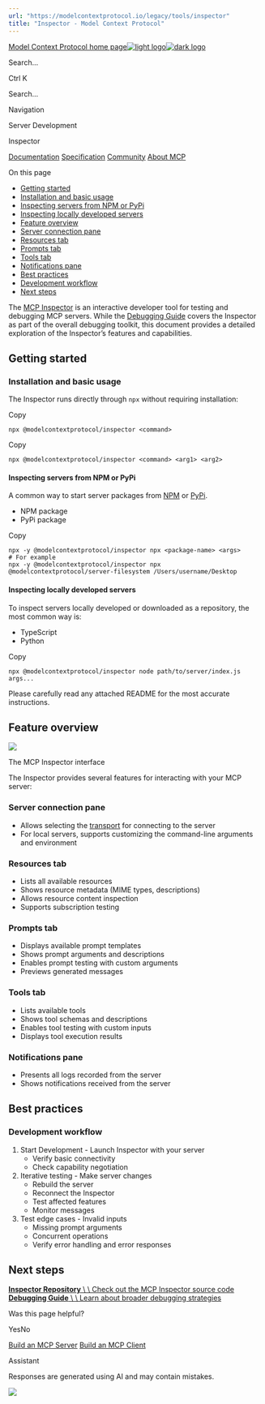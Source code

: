 ```yaml
---
url: "https://modelcontextprotocol.io/legacy/tools/inspector"
title: "Inspector - Model Context Protocol"
---
```


[Model Context Protocol home page![light logo](https://mintlify.s3.us-west-1.amazonaws.com/mcp/logo/light.svg)![dark logo](https://mintlify.s3.us-west-1.amazonaws.com/mcp/logo/dark.svg)](https://modelcontextprotocol.io/)

Search...

Ctrl K

Search...

Navigation

Server Development

Inspector

[Documentation](https://modelcontextprotocol.io/docs/getting-started/intro) [Specification](https://modelcontextprotocol.io/specification/2025-06-18) [Community](https://modelcontextprotocol.io/community/communication) [About MCP](https://modelcontextprotocol.io/about)

On this page

- [Getting started](https://modelcontextprotocol.io/legacy/tools/inspector#getting-started)
- [Installation and basic usage](https://modelcontextprotocol.io/legacy/tools/inspector#installation-and-basic-usage)
- [Inspecting servers from NPM or PyPi](https://modelcontextprotocol.io/legacy/tools/inspector#inspecting-servers-from-npm-or-pypi)
- [Inspecting locally developed servers](https://modelcontextprotocol.io/legacy/tools/inspector#inspecting-locally-developed-servers)
- [Feature overview](https://modelcontextprotocol.io/legacy/tools/inspector#feature-overview)
- [Server connection pane](https://modelcontextprotocol.io/legacy/tools/inspector#server-connection-pane)
- [Resources tab](https://modelcontextprotocol.io/legacy/tools/inspector#resources-tab)
- [Prompts tab](https://modelcontextprotocol.io/legacy/tools/inspector#prompts-tab)
- [Tools tab](https://modelcontextprotocol.io/legacy/tools/inspector#tools-tab)
- [Notifications pane](https://modelcontextprotocol.io/legacy/tools/inspector#notifications-pane)
- [Best practices](https://modelcontextprotocol.io/legacy/tools/inspector#best-practices)
- [Development workflow](https://modelcontextprotocol.io/legacy/tools/inspector#development-workflow)
- [Next steps](https://modelcontextprotocol.io/legacy/tools/inspector#next-steps)

The [MCP Inspector](https://github.com/modelcontextprotocol/inspector) is an interactive developer tool for testing and debugging MCP servers. While the [Debugging Guide](https://modelcontextprotocol.io/legacy/tools/debugging) covers the Inspector as part of the overall debugging toolkit, this document provides a detailed exploration of the Inspector’s features and capabilities.

## [​](https://modelcontextprotocol.io/legacy/tools/inspector\#getting-started)  Getting started

### [​](https://modelcontextprotocol.io/legacy/tools/inspector\#installation-and-basic-usage)  Installation and basic usage

The Inspector runs directly through `npx` without requiring installation:

Copy

```
npx @modelcontextprotocol/inspector <command>

```

Copy

```
npx @modelcontextprotocol/inspector <command> <arg1> <arg2>

```

#### [​](https://modelcontextprotocol.io/legacy/tools/inspector\#inspecting-servers-from-npm-or-pypi)  Inspecting servers from NPM or PyPi

A common way to start server packages from [NPM](https://npmjs.com/) or [PyPi](https://pypi.org/).

- NPM package
- PyPi package

Copy

```
npx -y @modelcontextprotocol/inspector npx <package-name> <args>
# For example
npx -y @modelcontextprotocol/inspector npx @modelcontextprotocol/server-filesystem /Users/username/Desktop

```

#### [​](https://modelcontextprotocol.io/legacy/tools/inspector\#inspecting-locally-developed-servers)  Inspecting locally developed servers

To inspect servers locally developed or downloaded as a repository, the most common
way is:

- TypeScript
- Python

Copy

```
npx @modelcontextprotocol/inspector node path/to/server/index.js args...

```

Please carefully read any attached README for the most accurate instructions.

## [​](https://modelcontextprotocol.io/legacy/tools/inspector\#feature-overview)  Feature overview

![](https://mintlify.s3.us-west-1.amazonaws.com/mcp/images/mcp-inspector.png)

The MCP Inspector interface

The Inspector provides several features for interacting with your MCP server:

### [​](https://modelcontextprotocol.io/legacy/tools/inspector\#server-connection-pane)  Server connection pane

- Allows selecting the [transport](https://modelcontextprotocol.io/legacy/concepts/transports) for connecting to the server
- For local servers, supports customizing the command-line arguments and environment

### [​](https://modelcontextprotocol.io/legacy/tools/inspector\#resources-tab)  Resources tab

- Lists all available resources
- Shows resource metadata (MIME types, descriptions)
- Allows resource content inspection
- Supports subscription testing

### [​](https://modelcontextprotocol.io/legacy/tools/inspector\#prompts-tab)  Prompts tab

- Displays available prompt templates
- Shows prompt arguments and descriptions
- Enables prompt testing with custom arguments
- Previews generated messages

### [​](https://modelcontextprotocol.io/legacy/tools/inspector\#tools-tab)  Tools tab

- Lists available tools
- Shows tool schemas and descriptions
- Enables tool testing with custom inputs
- Displays tool execution results

### [​](https://modelcontextprotocol.io/legacy/tools/inspector\#notifications-pane)  Notifications pane

- Presents all logs recorded from the server
- Shows notifications received from the server

## [​](https://modelcontextprotocol.io/legacy/tools/inspector\#best-practices)  Best practices

### [​](https://modelcontextprotocol.io/legacy/tools/inspector\#development-workflow)  Development workflow

1. Start Development   - Launch Inspector with your server
   - Verify basic connectivity
   - Check capability negotiation
2. Iterative testing   - Make server changes
   - Rebuild the server
   - Reconnect the Inspector
   - Test affected features
   - Monitor messages
3. Test edge cases   - Invalid inputs
   - Missing prompt arguments
   - Concurrent operations
   - Verify error handling and error responses

## [​](https://modelcontextprotocol.io/legacy/tools/inspector\#next-steps)  Next steps

[**Inspector Repository** \\
\\
Check out the MCP Inspector source code](https://github.com/modelcontextprotocol/inspector) [**Debugging Guide** \\
\\
Learn about broader debugging strategies](https://modelcontextprotocol.io/legacy/tools/debugging)

Was this page helpful?

YesNo

[Build an MCP Server](https://modelcontextprotocol.io/quickstart/server) [Build an MCP Client](https://modelcontextprotocol.io/quickstart/client)

Assistant

Responses are generated using AI and may contain mistakes.

![](https://mintlify.s3.us-west-1.amazonaws.com/mcp/images/mcp-inspector.png)